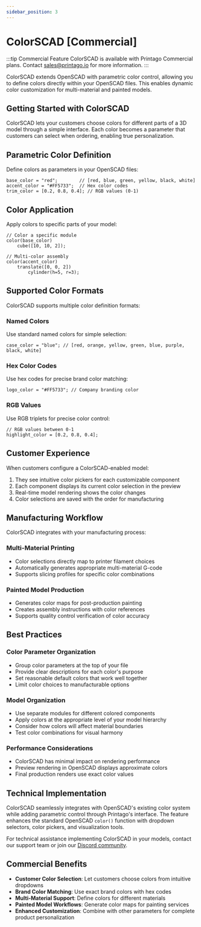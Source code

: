 ```yaml
---
sidebar_position: 3
---
```


# ColorSCAD [Commercial]

:::tip Commercial Feature
ColorSCAD is available with Printago Commercial plans. Contact sales@printago.io for more information.
:::

ColorSCAD extends OpenSCAD with parametric color control, allowing you to define colors directly within your OpenSCAD files. This enables dynamic color customization for multi-material and painted models.

## Getting Started with ColorSCAD

ColorSCAD lets your customers choose colors for different parts of a 3D model through a simple interface. Each color becomes a parameter that customers can select when ordering, enabling true personalization.

## Parametric Color Definition

Define colors as parameters in your OpenSCAD files:

```openscad
base_color = "red";        // [red, blue, green, yellow, black, white]
accent_color = "#FF5733";  // Hex color codes
trim_color = [0.2, 0.8, 0.4]; // RGB values (0-1)
```

## Color Application

Apply colors to specific parts of your model:

```openscad
// Color a specific module
color(base_color) 
    cube([10, 10, 2]);

// Multi-color assembly
color(accent_color)
    translate([0, 0, 2])
        cylinder(h=5, r=3);
```

## Supported Color Formats

ColorSCAD supports multiple color definition formats:

### Named Colors

Use standard named colors for simple selection:

```openscad
case_color = "blue"; // [red, orange, yellow, green, blue, purple, black, white]
```

### Hex Color Codes

Use hex codes for precise brand color matching:

```openscad
logo_color = "#FF5733"; // Company branding color
```

### RGB Values

Use RGB triplets for precise color control:

```openscad
// RGB values between 0-1
highlight_color = [0.2, 0.8, 0.4]; 
```

## Customer Experience

When customers configure a ColorSCAD-enabled model:

1. They see intuitive color pickers for each customizable component
2. Each component displays its current color selection in the preview
3. Real-time model rendering shows the color changes
4. Color selections are saved with the order for manufacturing

## Manufacturing Workflow

ColorSCAD integrates with your manufacturing process:

### Multi-Material Printing

- Color selections directly map to printer filament choices
- Automatically generates appropriate multi-material G-code
- Supports slicing profiles for specific color combinations

### Painted Model Production

- Generates color maps for post-production painting
- Creates assembly instructions with color references
- Supports quality control verification of color accuracy

## Best Practices

### Color Parameter Organization

- Group color parameters at the top of your file
- Provide clear descriptions for each color's purpose
- Set reasonable default colors that work well together
- Limit color choices to manufacturable options

### Model Organization

- Use separate modules for different colored components
- Apply colors at the appropriate level of your model hierarchy
- Consider how colors will affect material boundaries
- Test color combinations for visual harmony

### Performance Considerations

- ColorSCAD has minimal impact on rendering performance
- Preview rendering in OpenSCAD displays approximate colors
- Final production renders use exact color values

## Technical Implementation

ColorSCAD seamlessly integrates with OpenSCAD's existing color system while adding parametric control through Printago's interface. The feature enhances the standard OpenSCAD `color()` function with dropdown selectors, color pickers, and visualization tools.

For technical assistance implementing ColorSCAD in your models, contact our support team or join our [Discord community](https://discord.gg/RCFA2u99De).

## Commercial Benefits

- **Customer Color Selection**: Let customers choose colors from intuitive dropdowns
- **Brand Color Matching**: Use exact brand colors with hex codes
- **Multi-Material Support**: Define colors for different materials
- **Painted Model Workflows**: Generate color maps for painting services
- **Enhanced Customization**: Combine with other parameters for complete product personalization
